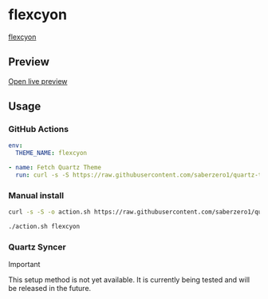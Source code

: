 # flexcyon

[flexcyon](#)

## Preview

[Open live preview](https://quartz-themes.github.io/flexcyon/)

## Usage

### GitHub Actions

```yaml
env:
  THEME_NAME: flexcyon
```

```yaml
- name: Fetch Quartz Theme
  run: curl -s -S https://raw.githubusercontent.com/saberzero1/quartz-themes/master/action.sh | bash -s -- $THEME_NAME
```

### Manual install

```bash
curl -s -S -o action.sh https://raw.githubusercontent.com/saberzero1/quartz-themes/master/action.sh

./action.sh flexcyon
```

### Quartz Syncer

> [!IMPORTANT]
> This setup method is not yet available. It is currently being tested and will be released in the future.
